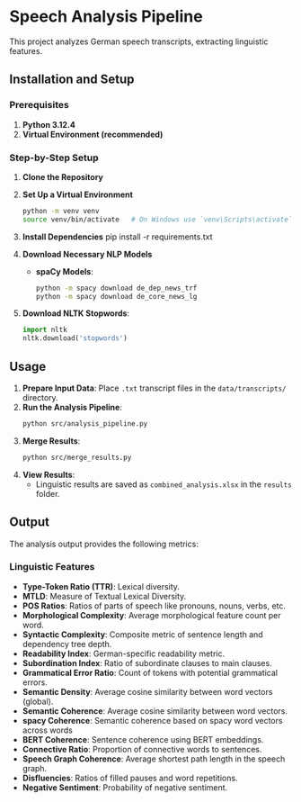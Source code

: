 # Speech Analysis Pipeline

This project analyzes German speech transcripts, extracting linguistic features.


## Installation and Setup

### Prerequisites
1. **Python 3.12.4**
2. **Virtual Environment (recommended)**

### Step-by-Step Setup
1. **Clone the Repository**
    <!-- ```bash
    git clone https://github.com/svenjaseuffert/NLP
    cd Speech_analysis
    ``` -->

2. **Set Up a Virtual Environment**
    ```bash
    python -m venv venv
    source venv/bin/activate   # On Windows use `venv\Scripts\activate`
    ```

3. **Install Dependencies**
    pip install -r requirements.txt


4. **Download Necessary NLP Models**
   - **spaCy Models**:
     ```bash
     python -m spacy download de_dep_news_trf
     python -m spacy download de_core_news_lg
     ```

5. **Download NLTK Stopwords**:
    ```python
    import nltk
    nltk.download('stopwords')
    ```

## Usage

1. **Prepare Input Data**: Place `.txt` transcript files in the `data/transcripts/` directory.
2. **Run the Analysis Pipeline**:
    ```bash
    python src/analysis_pipeline.py
    ```
3. **Merge Results**:
    ```bash
    python src/merge_results.py
    ```
4. **View Results**:
   - Linguistic results are saved as `combined_analysis.xlsx` in the `results` folder.
   
## Output

The analysis output provides the following metrics:

### Linguistic Features
- **Type-Token Ratio (TTR)**: Lexical diversity.
- **MTLD**: Measure of Textual Lexical Diversity.
- **POS Ratios**: Ratios of parts of speech like pronouns, nouns, verbs, etc.
- **Morphological Complexity**: Average morphological feature count per word.
- **Syntactic Complexity**: Composite metric of sentence length and dependency tree depth.
- **Readability Index**: German-specific readability metric.
- **Subordination Index**: Ratio of subordinate clauses to main clauses.
- **Grammatical Error Ratio**: Count of tokens with potential grammatical errors.
- **Semantic Density**: Average cosine similarity between word vectors (global).
- **Semantic Coherence**: Average cosine similarity between word vectors.
- **spacy Coherence**: Semantic coherence based on spacy word vectors across words
- **BERT Coherence**: Sentence coherence using BERT embeddings.
- **Connective Ratio**: Proportion of connective words to sentences.
- **Speech Graph Coherence**: Average shortest path length in the speech graph.
- **Disfluencies**: Ratios of filled pauses and word repetitions.
- **Negative Sentiment**: Probability of negative sentiment.

